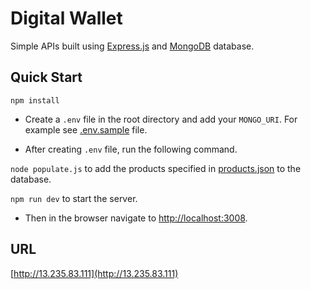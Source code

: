 # Digital Wallet

Simple APIs built using [Express.js](https://expressjs.com/) and [MongoDB](https://www.mongodb.com/) database.

## Quick Start

`npm install`

- Create a `.env` file in the root directory and add your `MONGO_URI`. For example see [.env.sample](./.env.sample) file.

- After creating `.env` file, run the following command.

`node populate.js` to add the products specified in [products.json](./products.json) to the database.

`npm run dev` to start the server.

- Then in the browser navigate to [http://localhost:3008](http://localhost:3008).

## URL

[http://13.235.83.111](http://13.235.83.111)
